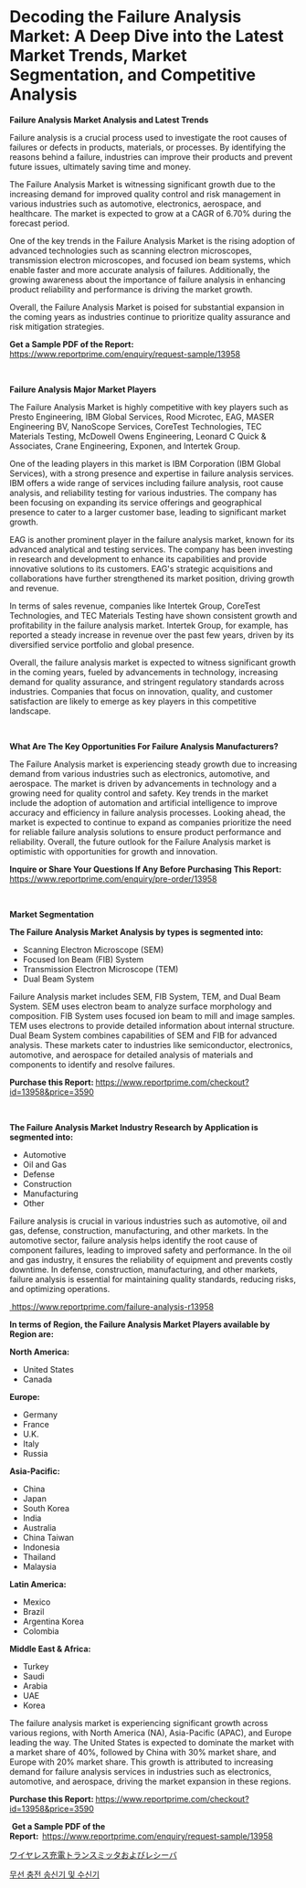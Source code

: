 <p><h1>Decoding the Failure Analysis Market: A Deep Dive into the Latest Market Trends, Market Segmentation, and Competitive Analysis</h1></p><p><strong>Failure Analysis Market Analysis and Latest Trends</strong></p>
<p><p>Failure analysis is a crucial process used to investigate the root causes of failures or defects in products, materials, or processes. By identifying the reasons behind a failure, industries can improve their products and prevent future issues, ultimately saving time and money.</p><p>The Failure Analysis Market is witnessing significant growth due to the increasing demand for improved quality control and risk management in various industries such as automotive, electronics, aerospace, and healthcare. The market is expected to grow at a CAGR of 6.70% during the forecast period.</p><p>One of the key trends in the Failure Analysis Market is the rising adoption of advanced technologies such as scanning electron microscopes, transmission electron microscopes, and focused ion beam systems, which enable faster and more accurate analysis of failures. Additionally, the growing awareness about the importance of failure analysis in enhancing product reliability and performance is driving the market growth.</p><p>Overall, the Failure Analysis Market is poised for substantial expansion in the coming years as industries continue to prioritize quality assurance and risk mitigation strategies.</p></p>
<p><strong>Get a Sample PDF of the Report:&nbsp;</strong> <a href="https://www.reportprime.com/enquiry/request-sample/13958">https://www.reportprime.com/enquiry/request-sample/13958</a></p>
<p>&nbsp;</p>
<p><strong>Failure Analysis Major Market Players</strong></p>
<p><p>The Failure Analysis Market is highly competitive with key players such as Presto Engineering, IBM Global Services, Rood Microtec, EAG, MASER Engineering BV, NanoScope Services, CoreTest Technologies, TEC Materials Testing, McDowell Owens Engineering, Leonard C Quick & Associates, Crane Engineering, Exponen, and Intertek Group.</p><p>One of the leading players in this market is IBM Corporation (IBM Global Services), with a strong presence and expertise in failure analysis services. IBM offers a wide range of services including failure analysis, root cause analysis, and reliability testing for various industries. The company has been focusing on expanding its service offerings and geographical presence to cater to a larger customer base, leading to significant market growth.</p><p>EAG is another prominent player in the failure analysis market, known for its advanced analytical and testing services. The company has been investing in research and development to enhance its capabilities and provide innovative solutions to its customers. EAG's strategic acquisitions and collaborations have further strengthened its market position, driving growth and revenue.</p><p>In terms of sales revenue, companies like Intertek Group, CoreTest Technologies, and TEC Materials Testing have shown consistent growth and profitability in the failure analysis market. Intertek Group, for example, has reported a steady increase in revenue over the past few years, driven by its diversified service portfolio and global presence.</p><p>Overall, the failure analysis market is expected to witness significant growth in the coming years, fueled by advancements in technology, increasing demand for quality assurance, and stringent regulatory standards across industries. Companies that focus on innovation, quality, and customer satisfaction are likely to emerge as key players in this competitive landscape.</p></p>
<p>&nbsp;</p>
<p><strong>What Are The Key Opportunities For Failure Analysis Manufacturers?</strong></p>
<p><p>The Failure Analysis market is experiencing steady growth due to increasing demand from various industries such as electronics, automotive, and aerospace. The market is driven by advancements in technology and a growing need for quality control and safety. Key trends in the market include the adoption of automation and artificial intelligence to improve accuracy and efficiency in failure analysis processes. Looking ahead, the market is expected to continue to expand as companies prioritize the need for reliable failure analysis solutions to ensure product performance and reliability. Overall, the future outlook for the Failure Analysis market is optimistic with opportunities for growth and innovation.</p></p>
<p><strong>Inquire or Share Your Questions If Any Before Purchasing This Report:</strong> <a href="https://www.reportprime.com/enquiry/pre-order/13958">https://www.reportprime.com/enquiry/pre-order/13958</a></p>
<p>&nbsp;</p>
<p><strong>Market Segmentation</strong></p>
<p><strong>The Failure Analysis Market Analysis by types is segmented into:</strong></p>
<p><ul><li>Scanning Electron Microscope (SEM)</li><li>Focused Ion Beam (FIB) System</li><li>Transmission Electron Microscope (TEM)</li><li>Dual Beam System</li></ul></p>
<p><p>Failure Analysis market includes SEM, FIB System, TEM, and Dual Beam System. SEM uses electron beam to analyze surface morphology and composition. FIB System uses focused ion beam to mill and image samples. TEM uses electrons to provide detailed information about internal structure. Dual Beam System combines capabilities of SEM and FIB for advanced analysis. These markets cater to industries like semiconductor, electronics, automotive, and aerospace for detailed analysis of materials and components to identify and resolve failures.</p></p>
<p><strong>Purchase this Report:&nbsp;</strong><a href="https://www.reportprime.com/checkout?id=13958&price=3590">https://www.reportprime.com/checkout?id=13958&price=3590</a></p>
<p>&nbsp;</p>
<p><strong>The Failure Analysis Market Industry Research by Application is segmented into:</strong></p>
<p><ul><li>Automotive</li><li>Oil and Gas</li><li>Defense</li><li>Construction</li><li>Manufacturing</li><li>Other</li></ul></p>
<p><p>Failure analysis is crucial in various industries such as automotive, oil and gas, defense, construction, manufacturing, and other markets. In the automotive sector, failure analysis helps identify the root cause of component failures, leading to improved safety and performance. In the oil and gas industry, it ensures the reliability of equipment and prevents costly downtime. In defense, construction, manufacturing, and other markets, failure analysis is essential for maintaining quality standards, reducing risks, and optimizing operations.</p></p>
<p><a href="https://www.reportprime.com/failure-analysis-r13958">&nbsp;https://www.reportprime.com/failure-analysis-r13958</a></p>
<p><strong>In terms of Region, the Failure Analysis Market Players available by Region are:</strong></p>
<p>
    <p> <strong> North America: </strong>
        <ul>
            <li>United States</li>
            <li>Canada</li>
        </ul>
        </p> 
    <p> <strong> Europe: </strong>
        <ul>
            <li>Germany</li>
            <li>France</li>
            <li>U.K.</li>
            <li>Italy</li>
            <li>Russia</li>
        </ul>
        </p> 
    <p> <strong> Asia-Pacific: </strong>
        <ul>
            <li>China</li>
            <li>Japan</li>
            <li>South Korea</li>
            <li>India</li>
            <li>Australia</li>
            <li>China Taiwan</li>
            <li>Indonesia</li>
            <li>Thailand</li>
            <li>Malaysia</li>
        </ul>
        </p> 
    <p> <strong> Latin America: </strong>
        <ul>
            <li>Mexico</li>
            <li>Brazil</li>
            <li>Argentina Korea</li>
            <li>Colombia</li>
        </ul>
        </p> 
    <p> <strong> Middle East & Africa: </strong>
        <ul>
            <li>Turkey</li>
            <li>Saudi</li>
            <li>Arabia</li>
            <li>UAE</li>
            <li>Korea</li>
        </ul>
    </p>
    </p>
<p><p>The failure analysis market is experiencing significant growth across various regions, with North America (NA), Asia-Pacific (APAC), and Europe leading the way. The United States is expected to dominate the market with a market share of 40%, followed by China with 30% market share, and Europe with 20% market share. This growth is attributed to increasing demand for failure analysis services in industries such as electronics, automotive, and aerospace, driving the market expansion in these regions.</p></p>
<p><strong>Purchase this Report: </strong><a href="https://www.reportprime.com/checkout?id=13958&price=3590">https://www.reportprime.com/checkout?id=13958&price=3590</a></p>
<p>&nbsp;<strong>Get a Sample PDF of the Report:&nbsp;&nbsp;</strong><a href="https://www.reportprime.com/enquiry/request-sample/13958">https://www.reportprime.com/enquiry/request-sample/13958</a></p>
<p><strong></strong></p>
<p><p><a href="https://github.com/oqxogxyvqe90775/Market-Research-Report-List-2/blob/main/189166087031.md">ワイヤレス充電トランスミッタおよびレシーバ</a></p><p><a href="https://github.com/lzrvbyqzftro57/Market-Research-Report-List-2/blob/main/722938187026.md">무선 충전 송신기 및 수신기</a></p></p>